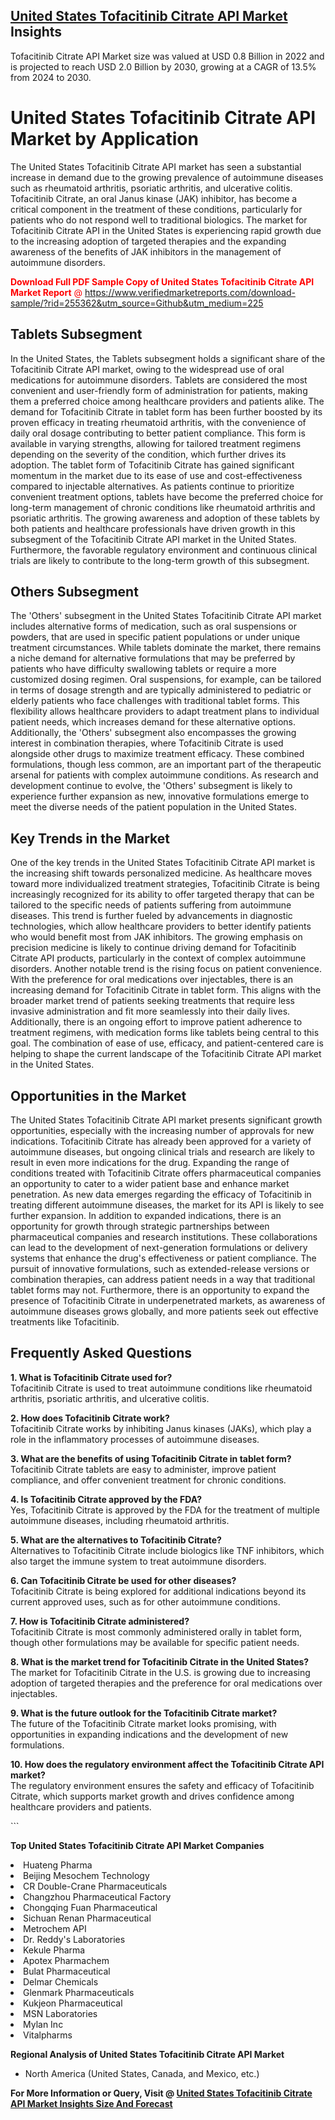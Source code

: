 <h2><a href="https://www.verifiedmarketreports.com/download-sample/?rid=255362&amp;utm_source=Github&amp;utm_medium=225" target="_blank">United States Tofacitinib Citrate API Market</a> Insights</h2><p>Tofacitinib Citrate API Market size was valued at USD 0.8 Billion in 2022 and is projected to reach USD 2.0 Billion by 2030, growing at a CAGR of 13.5% from 2024 to 2030.</p><p> <h1>United States Tofacitinib Citrate API Market by Application</h1> <p>The United States Tofacitinib Citrate API market has seen a substantial increase in demand due to the growing prevalence of autoimmune diseases such as rheumatoid arthritis, psoriatic arthritis, and ulcerative colitis. Tofacitinib Citrate, an oral Janus kinase (JAK) inhibitor, has become a critical component in the treatment of these conditions, particularly for patients who do not respond well to traditional biologics. The market for Tofacitinib Citrate API in the United States is experiencing rapid growth due to the increasing adoption of targeted therapies and the expanding awareness of the benefits of JAK inhibitors in the management of autoimmune disorders. <p><span class=""><span style="color: #ff0000;"><strong>Download Full PDF Sample Copy of United States Tofacitinib Citrate API Market Report</strong> @ </span><a href="https://www.verifiedmarketreports.com/download-sample/?rid=255362&amp;utm_source=Github&amp;utm_medium=225" target="_blank">https://www.verifiedmarketreports.com/download-sample/?rid=255362&amp;utm_source=Github&amp;utm_medium=225</a></span></p></p> <h2>Tablets Subsegment</h2> <p>In the United States, the Tablets subsegment holds a significant share of the Tofacitinib Citrate API market, owing to the widespread use of oral medications for autoimmune disorders. Tablets are considered the most convenient and user-friendly form of administration for patients, making them a preferred choice among healthcare providers and patients alike. The demand for Tofacitinib Citrate in tablet form has been further boosted by its proven efficacy in treating rheumatoid arthritis, with the convenience of daily oral dosage contributing to better patient compliance. This form is available in varying strengths, allowing for tailored treatment regimens depending on the severity of the condition, which further drives its adoption. The tablet form of Tofacitinib Citrate has gained significant momentum in the market due to its ease of use and cost-effectiveness compared to injectable alternatives. As patients continue to prioritize convenient treatment options, tablets have become the preferred choice for long-term management of chronic conditions like rheumatoid arthritis and psoriatic arthritis. The growing awareness and adoption of these tablets by both patients and healthcare professionals have driven growth in this subsegment of the Tofacitinib Citrate API market in the United States. Furthermore, the favorable regulatory environment and continuous clinical trials are likely to contribute to the long-term growth of this subsegment.</p> <h2>Others Subsegment</h2> <p>The 'Others' subsegment in the United States Tofacitinib Citrate API market includes alternative forms of medication, such as oral suspensions or powders, that are used in specific patient populations or under unique treatment circumstances. While tablets dominate the market, there remains a niche demand for alternative formulations that may be preferred by patients who have difficulty swallowing tablets or require a more customized dosing regimen. Oral suspensions, for example, can be tailored in terms of dosage strength and are typically administered to pediatric or elderly patients who face challenges with traditional tablet forms. This flexibility allows healthcare providers to adapt treatment plans to individual patient needs, which increases demand for these alternative options. Additionally, the 'Others' subsegment also encompasses the growing interest in combination therapies, where Tofacitinib Citrate is used alongside other drugs to maximize treatment efficacy. These combined formulations, though less common, are an important part of the therapeutic arsenal for patients with complex autoimmune conditions. As research and development continue to evolve, the 'Others' subsegment is likely to experience further expansion as new, innovative formulations emerge to meet the diverse needs of the patient population in the United States.</p> <h2>Key Trends in the Market</h2> <p>One of the key trends in the United States Tofacitinib Citrate API market is the increasing shift towards personalized medicine. As healthcare moves toward more individualized treatment strategies, Tofacitinib Citrate is being increasingly recognized for its ability to offer targeted therapy that can be tailored to the specific needs of patients suffering from autoimmune diseases. This trend is further fueled by advancements in diagnostic technologies, which allow healthcare providers to better identify patients who would benefit most from JAK inhibitors. The growing emphasis on precision medicine is likely to continue driving demand for Tofacitinib Citrate API products, particularly in the context of complex autoimmune disorders. Another notable trend is the rising focus on patient convenience. With the preference for oral medications over injectables, there is an increasing demand for Tofacitinib Citrate in tablet form. This aligns with the broader market trend of patients seeking treatments that require less invasive administration and fit more seamlessly into their daily lives. Additionally, there is an ongoing effort to improve patient adherence to treatment regimens, with medication forms like tablets being central to this goal. The combination of ease of use, efficacy, and patient-centered care is helping to shape the current landscape of the Tofacitinib Citrate API market in the United States.</p> <h2>Opportunities in the Market</h2> <p>The United States Tofacitinib Citrate API market presents significant growth opportunities, especially with the increasing number of approvals for new indications. Tofacitinib Citrate has already been approved for a variety of autoimmune diseases, but ongoing clinical trials and research are likely to result in even more indications for the drug. Expanding the range of conditions treated with Tofacitinib Citrate offers pharmaceutical companies an opportunity to cater to a wider patient base and enhance market penetration. As new data emerges regarding the efficacy of Tofacitinib in treating different autoimmune diseases, the market for its API is likely to see further expansion. In addition to expanded indications, there is an opportunity for growth through strategic partnerships between pharmaceutical companies and research institutions. These collaborations can lead to the development of next-generation formulations or delivery systems that enhance the drug's effectiveness or patient compliance. The pursuit of innovative formulations, such as extended-release versions or combination therapies, can address patient needs in a way that traditional tablet forms may not. Furthermore, there is an opportunity to expand the presence of Tofacitinib Citrate in underpenetrated markets, as awareness of autoimmune diseases grows globally, and more patients seek out effective treatments like Tofacitinib.</p> <h2>Frequently Asked Questions</h2> <p><strong>1. What is Tofacitinib Citrate used for?</strong><br>Tofacitinib Citrate is used to treat autoimmune conditions like rheumatoid arthritis, psoriatic arthritis, and ulcerative colitis.</p> <p><strong>2. How does Tofacitinib Citrate work?</strong><br>Tofacitinib Citrate works by inhibiting Janus kinases (JAKs), which play a role in the inflammatory processes of autoimmune diseases.</p> <p><strong>3. What are the benefits of using Tofacitinib Citrate in tablet form?</strong><br>Tofacitinib Citrate tablets are easy to administer, improve patient compliance, and offer convenient treatment for chronic conditions.</p> <p><strong>4. Is Tofacitinib Citrate approved by the FDA?</strong><br>Yes, Tofacitinib Citrate is approved by the FDA for the treatment of multiple autoimmune diseases, including rheumatoid arthritis.</p> <p><strong>5. What are the alternatives to Tofacitinib Citrate?</strong><br>Alternatives to Tofacitinib Citrate include biologics like TNF inhibitors, which also target the immune system to treat autoimmune disorders.</p> <p><strong>6. Can Tofacitinib Citrate be used for other diseases?</strong><br>Tofacitinib Citrate is being explored for additional indications beyond its current approved uses, such as for other autoimmune conditions.</p> <p><strong>7. How is Tofacitinib Citrate administered?</strong><br>Tofacitinib Citrate is most commonly administered orally in tablet form, though other formulations may be available for specific patient needs.</p> <p><strong>8. What is the market trend for Tofacitinib Citrate in the United States?</strong><br>The market for Tofacitinib Citrate in the U.S. is growing due to increasing adoption of targeted therapies and the preference for oral medications over injectables.</p> <p><strong>9. What is the future outlook for the Tofacitinib Citrate market?</strong><br>The future of the Tofacitinib Citrate market looks promising, with opportunities in expanding indications and the development of new formulations.</p> <p><strong>10. How does the regulatory environment affect the Tofacitinib Citrate API market?</strong><br>The regulatory environment ensures the safety and efficacy of Tofacitinib Citrate, which supports market growth and drives confidence among healthcare providers and patients.</p> ```</p><p><strong>Top United States Tofacitinib Citrate API Market Companies</strong></p><div data-test-id=""><p><li>Huateng Pharma</li><li> Beijing Mesochem Technology</li><li> CR Double-Crane Pharmaceuticals</li><li> Changzhou Pharmaceutical Factory</li><li> Chongqing Fuan Pharmaceutical</li><li> Sichuan Renan Pharmaceutical</li><li> Metrochem API</li><li> Dr. Reddy's Laboratories</li><li> Kekule Pharma</li><li> Apotex Pharmachem</li><li> Bulat Pharmaceutical</li><li> Delmar Chemicals</li><li> Glenmark Pharmaceuticals</li><li> Kukjeon Pharmaceutical</li><li> MSN Laboratories</li><li> Mylan Inc</li><li> Vitalpharms</li></p><div><strong>Regional Analysis of&nbsp;United States Tofacitinib Citrate API Market</strong></div><ul><li dir="ltr"><p dir="ltr">North America&nbsp;(United States, Canada, and Mexico, etc.)</p></li></ul><p><strong>For More Information or Query, Visit @&nbsp;</strong><strong><a href="https://www.verifiedmarketreports.com/product/tofacitinib-citrate-api-market/?utm_source=Github&amp;utm_medium=225" target="_blank">United States Tofacitinib Citrate API Market Insights Size And Forecast</a></strong></p></div>
